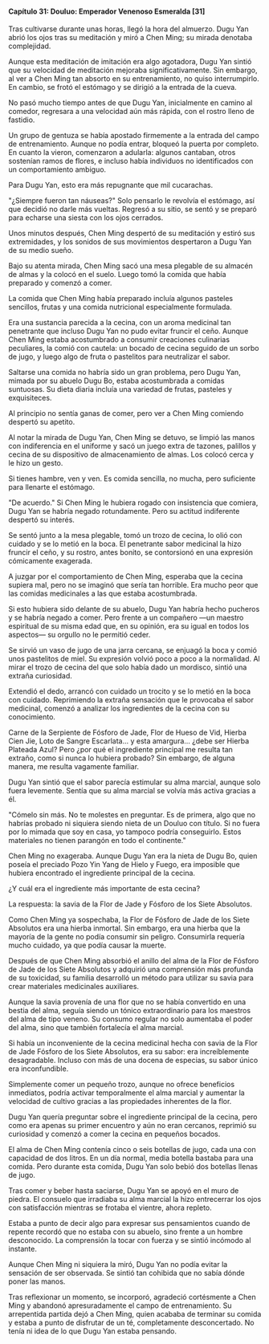 
#### Capítulo 31: Douluo: Emperador Venenoso Esmeralda [31]


Tras cultivarse durante unas horas, llegó la hora del almuerzo. Dugu Yan abrió los ojos tras su meditación y miró a Chen Ming; su mirada denotaba complejidad.

Aunque esta meditación de imitación era algo agotadora, Dugu Yan sintió que su velocidad de meditación mejoraba significativamente. Sin embargo, al ver a Chen Ming tan absorto en su entrenamiento, no quiso interrumpirlo. En cambio, se frotó el estómago y se dirigió a la entrada de la cueva.

No pasó mucho tiempo antes de que Dugu Yan, inicialmente en camino al comedor, regresara a una velocidad aún más rápida, con el rostro lleno de fastidio.

Un grupo de gentuza se había apostado firmemente a la entrada del campo de entrenamiento. Aunque no podía entrar, bloqueó la puerta por completo. En cuanto la vieron, comenzaron a adularla: algunos cantaban, otros sostenían ramos de flores, e incluso había individuos no identificados con un comportamiento ambiguo.

Para Dugu Yan, esto era más repugnante que mil cucarachas.

"¿Siempre fueron tan náuseas?" Solo pensarlo le revolvía el estómago, así que decidió no darle más vueltas. Regresó a su sitio, se sentó y se preparó para echarse una siesta con los ojos cerrados.

Unos minutos después, Chen Ming despertó de su meditación y estiró sus extremidades, y los sonidos de sus movimientos despertaron a Dugu Yan de su medio sueño.

Bajo su atenta mirada, Chen Ming sacó una mesa plegable de su almacén de almas y la colocó en el suelo. Luego tomó la comida que había preparado y comenzó a comer.

La comida que Chen Ming había preparado incluía algunos pasteles sencillos, frutas y una comida nutricional especialmente formulada.

Era una sustancia parecida a la cecina, con un aroma medicinal tan penetrante que incluso Dugu Yan no pudo evitar fruncir el ceño. Aunque Chen Ming estaba acostumbrado a consumir creaciones culinarias peculiares, la comió con cautela: un bocado de cecina seguido de un sorbo de jugo, y luego algo de fruta o pastelitos para neutralizar el sabor.

Saltarse una comida no habría sido un gran problema, pero Dugu Yan, mimada por su abuelo Dugu Bo, estaba acostumbrada a comidas suntuosas. Su dieta diaria incluía una variedad de frutas, pasteles y exquisiteces.

Al principio no sentía ganas de comer, pero ver a Chen Ming comiendo despertó su apetito.

Al notar la mirada de Dugu Yan, Chen Ming se detuvo, se limpió las manos con indiferencia en el uniforme y sacó un juego extra de tazones, palillos y cecina de su dispositivo de almacenamiento de almas. Los colocó cerca y le hizo un gesto.

Si tienes hambre, ven y ven. Es comida sencilla, no mucha, pero suficiente para llenarte el estómago.

"De acuerdo." Si Chen Ming le hubiera rogado con insistencia que comiera, Dugu Yan se habría negado rotundamente. Pero su actitud indiferente despertó su interés.

Se sentó junto a la mesa plegable, tomó un trozo de cecina, lo olió con cuidado y se lo metió en la boca. El penetrante sabor medicinal la hizo fruncir el ceño, y su rostro, antes bonito, se contorsionó en una expresión cómicamente exagerada.

A juzgar por el comportamiento de Chen Ming, esperaba que la cecina supiera mal, pero no se imaginó que sería tan horrible. Era mucho peor que las comidas medicinales a las que estaba acostumbrada.

Si esto hubiera sido delante de su abuelo, Dugu Yan habría hecho pucheros y se habría negado a comer. Pero frente a un compañero —un maestro espiritual de su misma edad que, en su opinión, era su igual en todos los aspectos— su orgullo no le permitió ceder.

Se sirvió un vaso de jugo de una jarra cercana, se enjuagó la boca y comió unos pastelitos de miel. Su expresión volvió poco a poco a la normalidad. Al mirar el trozo de cecina del que solo había dado un mordisco, sintió una extraña curiosidad.

Extendió el dedo, arrancó con cuidado un trocito y se lo metió en la boca con cuidado. Reprimiendo la extraña sensación que le provocaba el sabor medicinal, comenzó a analizar los ingredientes de la cecina con su conocimiento.

Carne de la Serpiente de Fósforo de Jade, Flor de Hueso de Vid, Hierba Cien Jie, Loto de Sangre Escarlata... y esta amargura... ¿debe ser Hierba Plateada Azul? Pero ¿por qué el ingrediente principal me resulta tan extraño, como si nunca lo hubiera probado? Sin embargo, de alguna manera, me resulta vagamente familiar.

Dugu Yan sintió que el sabor parecía estimular su alma marcial, aunque solo fuera levemente. Sentía que su alma marcial se volvía más activa gracias a él.

"Cómelo sin más. No te molestes en preguntar. Es de primera, algo que no habrías probado ni siquiera siendo nieta de un Douluo con título. Si no fuera por lo mimada que soy en casa, yo tampoco podría conseguirlo. Estos materiales no tienen parangón en todo el continente."

Chen Ming no exageraba. Aunque Dugu Yan era la nieta de Dugu Bo, quien poseía el preciado Pozo Yin Yang de Hielo y Fuego, era imposible que hubiera encontrado el ingrediente principal de la cecina.

¿Y cuál era el ingrediente más importante de esta cecina?

La respuesta: la savia de la Flor de Jade y Fósforo de los Siete Absolutos.

Como Chen Ming ya sospechaba, la Flor de Fósforo de Jade de los Siete Absolutos era una hierba inmortal. Sin embargo, era una hierba que la mayoría de la gente no podía consumir sin peligro. Consumirla requería mucho cuidado, ya que podía causar la muerte.

Después de que Chen Ming absorbió el anillo del alma de la Flor de Fósforo de Jade de los Siete Absolutos y adquirió una comprensión más profunda de su toxicidad, su familia desarrolló un método para utilizar su savia para crear materiales medicinales auxiliares.

Aunque la savia provenía de una flor que no se había convertido en una bestia del alma, seguía siendo un tónico extraordinario para los maestros del alma de tipo veneno. Su consumo regular no solo aumentaba el poder del alma, sino que también fortalecía el alma marcial.

Si había un inconveniente de la cecina medicinal hecha con savia de la Flor de Jade Fósforo de los Siete Absolutos, era su sabor: era increíblemente desagradable. Incluso con más de una docena de especias, su sabor único era inconfundible.

Simplemente comer un pequeño trozo, aunque no ofrece beneficios inmediatos, podría activar temporalmente el alma marcial y aumentar la velocidad de cultivo gracias a las propiedades inherentes de la flor.

Dugu Yan quería preguntar sobre el ingrediente principal de la cecina, pero como era apenas su primer encuentro y aún no eran cercanos, reprimió su curiosidad y comenzó a comer la cecina en pequeños bocados.

El alma de Chen Ming contenía cinco o seis botellas de jugo, cada una con capacidad de dos litros. En un día normal, media botella bastaba para una comida. Pero durante esta comida, Dugu Yan solo bebió dos botellas llenas de jugo.

Tras comer y beber hasta saciarse, Dugu Yan se apoyó en el muro de piedra. El consuelo que irradiaba su alma marcial la hizo entrecerrar los ojos con satisfacción mientras se frotaba el vientre, ahora repleto.

Estaba a punto de decir algo para expresar sus pensamientos cuando de repente recordó que no estaba con su abuelo, sino frente a un hombre desconocido. La comprensión la tocar con fuerza y ​​​​se sintió incómodo al instante.

Aunque Chen Ming ni siquiera la miró, Dugu Yan no podía evitar la sensación de ser observada. Se sintió tan cohibida que no sabía dónde poner las manos.

Tras reflexionar un momento, se incorporó, agradeció cortésmente a Chen Ming y abandonó apresuradamente el campo de entrenamiento. Su arrepentida partida dejó a Chen Ming, quien acababa de terminar su comida y estaba a punto de disfrutar de un té, completamente desconcertado. No tenía ni idea de lo que Dugu Yan estaba pensando.
